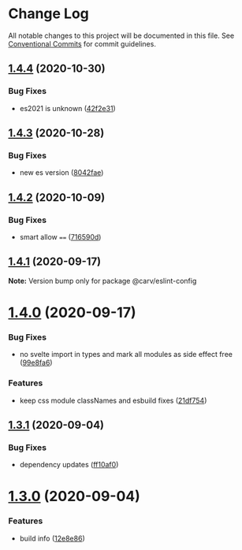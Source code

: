 # Change Log

All notable changes to this project will be documented in this file.
See [Conventional Commits](https://conventionalcommits.org) for commit guidelines.

## [1.4.4](https://github.com/carvjs/tools/compare/@carv/eslint-config@1.4.3...@carv/eslint-config@1.4.4) (2020-10-30)

### Bug Fixes

- es2021 is unknown ([42f2e31](https://github.com/carvjs/tools/commit/42f2e31074215a8e5a74651972a4ff1ecabc3706))

## [1.4.3](https://github.com/carvjs/tools/compare/@carv/eslint-config@1.4.2...@carv/eslint-config@1.4.3) (2020-10-28)

### Bug Fixes

- new es version ([8042fae](https://github.com/carvjs/tools/commit/8042fae3a67312c483bfc37909414ca93c521b92))

## [1.4.2](https://github.com/carvjs/tools/compare/@carv/eslint-config@1.4.1...@carv/eslint-config@1.4.2) (2020-10-09)

### Bug Fixes

- smart allow `==` ([716590d](https://github.com/carvjs/tools/commit/716590dcdb9c0a520f0ba5458c6e2514aec5d79e))

## [1.4.1](https://github.com/carvjs/tools/compare/@carv/eslint-config@1.4.0...@carv/eslint-config@1.4.1) (2020-09-17)

**Note:** Version bump only for package @carv/eslint-config

# [1.4.0](https://github.com/carvjs/tools/compare/@carv/eslint-config@1.3.1...@carv/eslint-config@1.4.0) (2020-09-17)

### Bug Fixes

- no svelte import in types and mark all modules as side effect free ([99e8fa6](https://github.com/carvjs/tools/commit/99e8fa62804c2af79cc6f4c54fc15bf2fc4e5fa5))

### Features

- keep css module classNames and esbuild fixes ([21df754](https://github.com/carvjs/tools/commit/21df754cb5aee0d8159e0e4bba5b0a8ae9a07eda))

## [1.3.1](https://github.com/carvjs/tools/compare/@carv/eslint-config@1.3.0...@carv/eslint-config@1.3.1) (2020-09-04)

### Bug Fixes

- dependency updates ([ff10af0](https://github.com/carvjs/tools/commit/ff10af0137a0b129c41f393a09285a0a61ef9a8d))

# [1.3.0](https://github.com/carvjs/tools/compare/@carv/eslint-config@1.2.6...@carv/eslint-config@1.3.0) (2020-09-04)

### Features

- build info ([12e8e86](https://github.com/carvjs/tools/commit/12e8e86362217b23556c75d3f0eb4aef97ac39ad))
